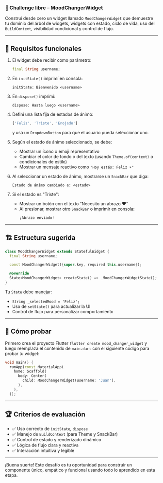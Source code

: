 ### 🎯 Challenge libre – MoodChangerWidget

Construí desde cero un widget llamado `MoodChangerWidget` que demuestre tu dominio del árbol de
widgets, widgets con estado, ciclo de vida, uso del `BuildContext`, visibilidad condicional y
control de flujo.

---

## 🧱 Requisitos funcionales

1. El widget debe recibir como parámetro:
   ```dart
   final String username;
   ```

2. En `initState()` imprimí en consola:
   ```
   initState: Bienvenido <username>
   ```

3. En `dispose()` imprimí:
   ```
   dispose: Hasta luego <username>
   ```

4. Definí una lista fija de estados de ánimo:
   ```dart
   ['Feliz', 'Triste', 'Enojado']
   ```
   y usá un `DropdownButton` para que el usuario pueda seleccionar uno.

5. Según el estado de ánimo seleccionado, se debe:
    - Mostrar un ícono o emoji representativo
    - Cambiar el color de fondo o del texto (usando `Theme.of(context)` o condicionales de estilo)
    - Mostrar un mensaje reactivo como `"Hoy estás: Feliz ☀️"`

6. Al seleccionar un estado de ánimo, mostrarse un `SnackBar` que diga:
   ```
   Estado de ánimo cambiado a: <estado>
   ```

7. Si el estado es "Triste":
    - Mostrar un botón con el texto “Necesito un abrazo ❤️”
    - Al presionar, mostrar otro `SnackBar` o imprimir en consola:
      ```
      ¡Abrazo enviado!
      ```

---

## 🏗️ Estructura sugerida

```dart
class MoodChangerWidget extends StatefulWidget {
  final String username;

  const MoodChangerWidget({super.key, required this.username});

  @override
  State<MoodChangerWidget> createState() => _MoodChangerWidgetState();
}
```

Tu `State` debe manejar:

- `String _selectedMood = 'Feliz';`
- Uso de `setState()` para actualizar la UI
- Control de flujo para personalizar comportamiento

---

## 🧪 Cómo probar

Primero crea el proyecto Flutter `flutter create mood_changer_widget` y luego reemplaza el contenido
de `main.dart` con el siguiente código para probar tu widget:

```dart
void main() {
  runApp(const MaterialApp(
    home: Scaffold(
      body: Center(
        child: MoodChangerWidget(username: 'Juan'),
      ),
    ),
  ));
```

---

## 🏆 Criterios de evaluación

- ✅ Uso correcto de `initState`, `dispose`
- ✅ Manejo de `BuildContext` (para Theme y SnackBar)
- ✅ Control de estado y renderizado dinámico
- ✅ Lógica de flujo clara y reactiva
- ✅ Interacción intuitiva y legible

---

¡Buena suerte! Este desafío es tu oportunidad para construir un componente único, empático y
funcional usando todo lo aprendido en esta etapa.
